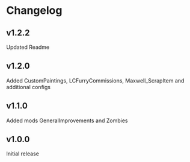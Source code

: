 # Changelog

## v1.2.2

Updated Readme

## v1.2.0

Added CustomPaintings, LCFurryCommissions, Maxwell_ScrapItem and additional configs

## v1.1.0

Added mods GeneralImprovements and Zombies

## v1.0.0

Initial release
